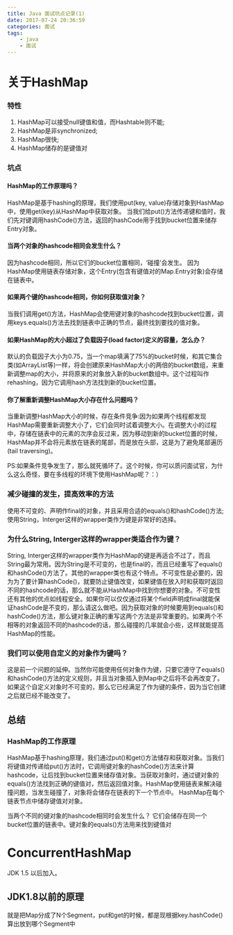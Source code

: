 ```yaml
---
title: Java 面试坑点记录(1)
date: 2017-07-24 20:36:59
categories: 面试
tags: 
    - java
    - 面试
---
```


# 关于HashMap

### 特性
1. HashMap可以接受null键值和值，而Hashtable则不能;
2. HashMap是非synchronized;
3. HashMap很快;
4. HashMap储存的是键值对

### 坑点

#### HashMap的工作原理吗？
HashMap是基于hashing的原理，我们使用put(key, value)存储对象到HashMap中，使用get(key)从HashMap中获取对象。
当我们给put()方法传递键和值时，我们先对键调用hashCode()方法，返回的hashCode用于找到bucket位置来储存Entry对象。

#### 当两个对象的hashcode相同会发生什么？
因为hashcode相同，所以它们的bucket位置相同，‘碰撞’会发生。
因为HashMap使用链表存储对象，这个Entry(包含有键值对的Map.Entry对象)会存储在链表中。

#### 如果两个键的hashcode相同，你如何获取值对象？
当我们调用get()方法，HashMap会使用键对象的hashcode找到bucket位置，调用keys.equals()方法去找到链表中正确的节点，最终找到要找的值对象。

#### 如果HashMap的大小超过了负载因子(load factor)定义的容量，怎么办？
默认的负载因子大小为0.75，当一个map填满了75%的bucket时候，和其它集合类(如ArrayList等)一样，将会创建原来HashMap大小的两倍的bucket数组，来重新调整map的大小，并将原来的对象放入新的bucket数组中。这个过程叫作rehashing，因为它调用hash方法找到新的bucket位置。


#### 你了解重新调整HashMap大小存在什么问题吗？
当重新调整HashMap大小的时候，存在条件竞争:因为如果两个线程都发现HashMap需要重新调整大小了，它们会同时试着调整大小。在调整大小的过程中，存储在链表中的元素的次序会反过来，因为移动到新的bucket位置的时候，HashMap并不会将元素放在链表的尾部，而是放在头部，这是为了避免尾部遍历(tail traversing)。

PS:如果条件竞争发生了，那么就死循环了。这个时候，你可以质问面试官，为什么这么奇怪，要在多线程的环境下使用HashMap呢？：）

### 减少碰撞的发生，提高效率的方法
使用不可变的、声明作final的对象，并且采用合适的equals()和hashCode()方法;
使用String，Interger这样的wrapper类作为键是非常好的选择。

### 为什么String, Interger这样的wrapper类适合作为键？ 
String, Interger这样的wrapper类作为HashMap的键是再适合不过了，而且String最为常用。因为String是不可变的，也是final的，而且已经重写了equals()和hashCode()方法了。其他的wrapper类也有这个特点。不可变性是必要的，因为为了要计算hashCode()，就要防止键值改变，如果键值在放入时和获取时返回不同的hashcode的话，那么就不能从HashMap中找到你想要的对象。不可变性还有其他的优点如线程安全。如果你可以仅仅通过将某个field声明成final就能保证hashCode是不变的，那么请这么做吧。因为获取对象的时候要用到equals()和hashCode()方法，那么键对象正确的重写这两个方法是非常重要的。如果两个不相等的对象返回不同的hashcode的话，那么碰撞的几率就会小些，这样就能提高HashMap的性能。

### 我们可以使用自定义的对象作为键吗？
 这是前一个问题的延伸。当然你可能使用任何对象作为键，只要它遵守了equals()和hashCode()方法的定义规则，并且当对象插入到Map中之后将不会再改变了。如果这个自定义对象时不可变的，那么它已经满足了作为键的条件，因为当它创建之后就已经不能改变了。

## 总结

### HashMap的工作原理

HashMap基于hashing原理，我们通过put()和get()方法储存和获取对象。当我们将键值对传递给put()方法时，它调用键对象的hashCode()方法来计算hashcode，让后找到bucket位置来储存值对象。当获取对象时，通过键对象的equals()方法找到正确的键值对，然后返回值对象。HashMap使用链表来解决碰撞问题，当发生碰撞了，对象将会储存在链表的下一个节点中。 HashMap在每个链表节点中储存键值对对象。

当两个不同的键对象的hashcode相同时会发生什么？ 它们会储存在同一个bucket位置的链表中。键对象的equals()方法用来找到键值对

# ConcurrentHashMap
JDK 1.5 以后加入。

## JDK1.8以前的原理 

就是把Map分成了N个Segment，put和get的时候，都是现根据key.hashCode()算出放到哪个Segment中

